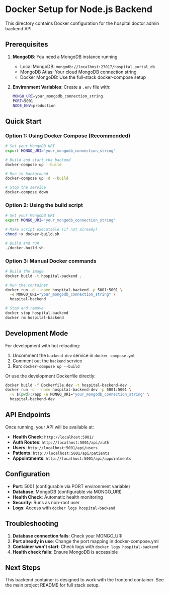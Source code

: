 # Docker Setup for Node.js Backend

This directory contains Docker configuration for the hospital doctor admin backend API.

## Prerequisites

1. **MongoDB**: You need a MongoDB instance running
   - Local MongoDB: `mongodb://localhost:27017/hospital_portal_db`
   - MongoDB Atlas: Your cloud MongoDB connection string
   - Docker MongoDB: Use the full-stack docker-compose setup

2. **Environment Variables**: Create a `.env` file with:
   ```bash
   MONGO_URI=your_mongodb_connection_string
   PORT=5001
   NODE_ENV=production
   ```

## Quick Start

### Option 1: Using Docker Compose (Recommended)
```bash
# Set your MongoDB URI
export MONGO_URI="your_mongodb_connection_string"

# Build and start the backend
docker-compose up --build

# Run in background
docker-compose up -d --build

# Stop the service
docker-compose down
```

### Option 2: Using the build script
```bash
# Set your MongoDB URI
export MONGO_URI="your_mongodb_connection_string"

# Make script executable (if not already)
chmod +x docker-build.sh

# Build and run
./docker-build.sh
```

### Option 3: Manual Docker commands
```bash
# Build the image
docker build -t hospital-backend .

# Run the container
docker run -d --name hospital-backend -p 5001:5001 \
  -e MONGO_URI="your_mongodb_connection_string" \
  hospital-backend

# Stop and remove
docker stop hospital-backend
docker rm hospital-backend
```

## Development Mode

For development with hot reloading:

1. Uncomment the `backend-dev` service in `docker-compose.yml`
2. Comment out the `backend` service
3. Run: `docker-compose up --build`

Or use the development Dockerfile directly:
```bash
docker build -f Dockerfile.dev -t hospital-backend-dev .
docker run -d --name hospital-backend-dev -p 5001:5001 \
  -v $(pwd):/app -e MONGO_URI="your_mongodb_connection_string" \
  hospital-backend-dev
```

## API Endpoints

Once running, your API will be available at:
- **Health Check**: `http://localhost:5001/`
- **Auth Routes**: `http://localhost:5001/api/auth`
- **Users**: `http://localhost:5001/api/users`
- **Patients**: `http://localhost:5001/api/patients`
- **Appointments**: `http://localhost:5001/api/appointments`

## Configuration

- **Port**: 5001 (configurable via PORT environment variable)
- **Database**: MongoDB (configurable via MONGO_URI)
- **Health Check**: Automatic health monitoring
- **Security**: Runs as non-root user
- **Logs**: Access with `docker logs hospital-backend`

## Troubleshooting

1. **Database connection fails**: Check your MONGO_URI
2. **Port already in use**: Change the port mapping in docker-compose.yml
3. **Container won't start**: Check logs with `docker logs hospital-backend`
4. **Health check fails**: Ensure MongoDB is accessible

## Next Steps

This backend container is designed to work with the frontend container. See the main project README for full stack setup. 